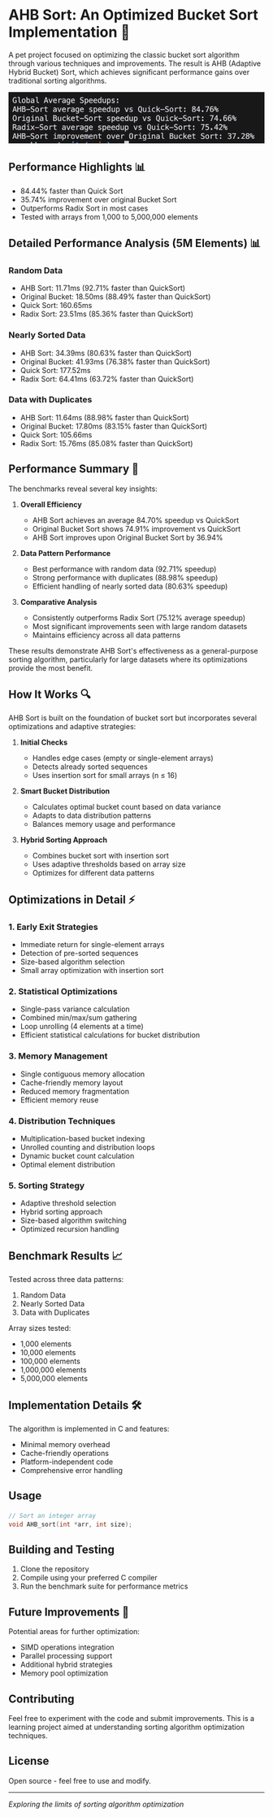 # AHB Sort: An Optimized Bucket Sort Implementation 🚀

A pet project focused on optimizing the classic bucket sort algorithm through various techniques and improvements. The result is AHB (Adaptive Hybrid Bucket) Sort, which achieves significant performance gains over traditional sorting algorithms.

![AHB Sort Performance Visualization](./assets/ahb-sort-performance.png)

## Performance Highlights 📊

- 84.44% faster than Quick Sort
- 35.74% improvement over original Bucket Sort
- Outperforms Radix Sort in most cases
- Tested with arrays from 1,000 to 5,000,000 elements

## Detailed Performance Analysis (5M Elements) 📊

### Random Data
- AHB Sort: 11.71ms (92.71% faster than QuickSort)
- Original Bucket: 18.50ms (88.49% faster than QuickSort)
- Quick Sort: 160.65ms
- Radix Sort: 23.51ms (85.36% faster than QuickSort)

### Nearly Sorted Data
- AHB Sort: 34.39ms (80.63% faster than QuickSort)
- Original Bucket: 41.93ms (76.38% faster than QuickSort)
- Quick Sort: 177.52ms
- Radix Sort: 64.41ms (63.72% faster than QuickSort)

### Data with Duplicates
- AHB Sort: 11.64ms (88.98% faster than QuickSort)
- Original Bucket: 17.80ms (83.15% faster than QuickSort)
- Quick Sort: 105.66ms
- Radix Sort: 15.76ms (85.08% faster than QuickSort)

## Performance Summary 🎯

The benchmarks reveal several key insights:

1. **Overall Efficiency**
   - AHB Sort achieves an average 84.70% speedup vs QuickSort
   - Original Bucket Sort shows 74.91% improvement vs QuickSort
   - AHB Sort improves upon Original Bucket Sort by 36.94%

2. **Data Pattern Performance**
   - Best performance with random data (92.71% speedup)
   - Strong performance with duplicates (88.98% speedup)
   - Efficient handling of nearly sorted data (80.63% speedup)

3. **Comparative Analysis**
   - Consistently outperforms Radix Sort (75.12% average speedup)
   - Most significant improvements seen with large random datasets
   - Maintains efficiency across all data patterns

These results demonstrate AHB Sort's effectiveness as a general-purpose sorting algorithm, particularly for large datasets where its optimizations provide the most benefit.

## How It Works 🔍

AHB Sort is built on the foundation of bucket sort but incorporates several optimizations and adaptive strategies:

1. **Initial Checks**
   - Handles edge cases (empty or single-element arrays)
   - Detects already sorted sequences
   - Uses insertion sort for small arrays (n ≤ 16)

2. **Smart Bucket Distribution**
   - Calculates optimal bucket count based on data variance
   - Adapts to data distribution patterns
   - Balances memory usage and performance

3. **Hybrid Sorting Approach**
   - Combines bucket sort with insertion sort
   - Uses adaptive thresholds based on array size
   - Optimizes for different data patterns

## Optimizations in Detail ⚡

### 1. Early Exit Strategies
- Immediate return for single-element arrays
- Detection of pre-sorted sequences
- Size-based algorithm selection
- Small array optimization with insertion sort

### 2. Statistical Optimizations
- Single-pass variance calculation
- Combined min/max/sum gathering
- Loop unrolling (4 elements at a time)
- Efficient statistical calculations for bucket distribution

### 3. Memory Management
- Single contiguous memory allocation
- Cache-friendly memory layout
- Reduced memory fragmentation
- Efficient memory reuse

### 4. Distribution Techniques
- Multiplication-based bucket indexing
- Unrolled counting and distribution loops
- Dynamic bucket count calculation
- Optimal element distribution

### 5. Sorting Strategy
- Adaptive threshold selection
- Hybrid sorting approach
- Size-based algorithm switching
- Optimized recursion handling

## Benchmark Results 📈

Tested across three data patterns:
1. Random Data
2. Nearly Sorted Data
3. Data with Duplicates

Array sizes tested:
- 1,000 elements
- 10,000 elements
- 100,000 elements
- 1,000,000 elements
- 5,000,000 elements

## Implementation Details 🛠️

The algorithm is implemented in C and features:
- Minimal memory overhead
- Cache-friendly operations
- Platform-independent code
- Comprehensive error handling

## Usage
```c
// Sort an integer array
void AHB_sort(int *arr, int size);
```

## Building and Testing

1. Clone the repository
2. Compile using your preferred C compiler
3. Run the benchmark suite for performance metrics

## Future Improvements 🔮

Potential areas for further optimization:
- SIMD operations integration
- Parallel processing support
- Additional hybrid strategies
- Memory pool optimization

## Contributing

Feel free to experiment with the code and submit improvements. This is a learning project aimed at understanding sorting algorithm optimization techniques.

## License

Open source - feel free to use and modify.

---

*Exploring the limits of sorting algorithm optimization*

